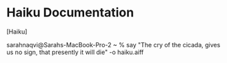 # Haiku Documentation

[Haiku]

sarahnaqvi@Sarahs-MacBook-Pro-2 ~ % say "The cry of the cicada, gives us no sign, that presently it will die" -o haiku.aiff